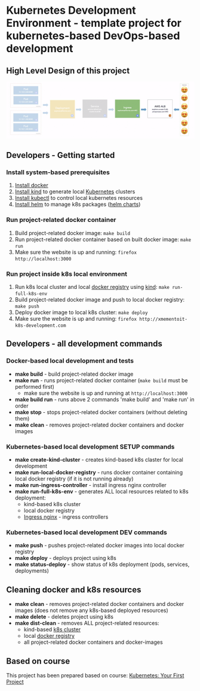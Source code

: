 Kubernetes Development Environment - template project for kubernetes-based DevOps-based development 
==============

## High Level Design of this project

![High Level Design](docs/pictures/high_level_design.png)

## Developers - Getting started


### Install system-based prerequisites
1. [Install docker](https://docs.docker.com/engine/install/)
2. [Install kind](https://kind.sigs.k8s.io/) to generate local [Kubernetes](https://kubernetes.io/) clusters
3. [Install kubectl](https://kubernetes.io/docs/tasks/tools/) to control local kubernetes resources
3. [Install helm](https://helm.sh/docs/intro/install/) to manage k8s packages ([helm charts](https://helm.sh/docs/topics/charts/))

### Run project-related docker container

1. Build project-related docker image: `make build`
2. Run project-related docker container based on built docker image: `make run` 
3. Make sure the website is up and running: `firefox http://localhost:3000`

### Run project inside k8s local environment

1. Run k8s local cluster and local [docker registry](https://docs.docker.com/registry/) using [kind](https://kind.sigs.k8s.io/): `make run-full-k8s-env`
2. Build project-related docker image and push to local docker registry: `make push`
3. Deploy docker image to local k8s cluster: `make deploy`
3. Make sure the website is up and running: `firefox http://xmementoit-k8s-development.com`


## Developers - all development commands

### Docker-based local development and tests

* **make build** - build project-related docker image
* **make run** - runs project-related docker container (`make build` must be performed first)
  * make sure the website is up and running at `http://localhost:3000`
* **make build run** - runs above 2 commands 'make build' and 'make run' in order
* **make stop** - stops project-related docker containers (without deleting them)
* **make clean** -  removes project-related docker containers and docker images

### Kubernetes-based local development SETUP commands

* **make create-kind-cluster** - creates kind-based k8s claster for local development
* **make run-local-docker-registry** - runs docker container containing local docker registry (if it is not running already)
* **make run-ingress-controller** - install ingress nginx controller
* **make run-full-k8s-env** - generates ALL local resources related to k8s deployment:
  * kind-based k8s cluster
  * local docker registry
  * [Ingress nginx](https://kind.sigs.k8s.io/docs/user/ingress/#ingress-nginx) - ingress controllers

### Kubernetes-based local development DEV commands

* **make push** - pushes project-related docker images into local docker registry
* **make deploy** - deploys project using k8s
* **make status-deploy** - show status of k8s deployment (pods, services, deployments)


## Cleaning docker and k8s resources

* **make clean** - removes project-related docker containers and docker images (does not remove any k8s-based deployed resources)
* **make delete** - deletes project using k8s
* **make dist-clean** - removes ALL project-related resources:
  * kind-based [k8s cluster](https://www.vmware.com/topics/glossary/content/kubernetes-cluster.html)
  * local [docker registry](https://docs.docker.com/registry/)
  * all project-related docker containers and docker-images

## Based on course

This project has been prepared based on course: [Kubernetes: Your First
Project](https://www.linkedin.com/learning/kubernetes-your-first-project/your-first-project-on-kubernetes?u=0)
